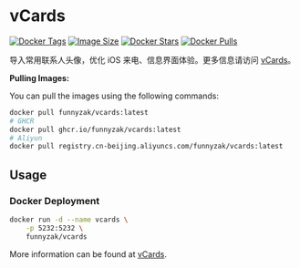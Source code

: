 # vCards

[![Docker Tags](https://img.shields.io/docker/v/funnyzak/vCards?sort=semver&style=flat-square)](https://hub.docker.com/r/funnyzak/vCards/)
[![Image Size](https://img.shields.io/docker/image-size/funnyzak/vCards)](https://hub.docker.com/r/funnyzak/vCards/)
[![Docker Stars](https://img.shields.io/docker/stars/funnyzak/vCards.svg?style=flat-square)](https://hub.docker.com/r/funnyzak/vCards/)
[![Docker Pulls](https://img.shields.io/docker/pulls/funnyzak/vCards.svg?style=flat-square)](https://hub.docker.com/r/funnyzak/vCards/)

导入常用联系人头像，优化 iOS 来电、信息界面体验。更多信息请访问 [vCards](https://github.com/metowolf/vCards)。

**Pulling Images:**

You can pull the images using the following commands:

```bash
docker pull funnyzak/vcards:latest
# GHCR 
docker pull ghcr.io/funnyzak/vcards:latest
# Aliyun
docker pull registry.cn-beijing.aliyuncs.com/funnyzak/vcards:latest
```

## Usage

### Docker Deployment

```bash
docker run -d --name vcards \
    -p 5232:5232 \
    funnyzak/vcards
```

More information can be found at [vCards](https://github.com/metowolf/vCards).